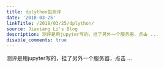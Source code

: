 ```yaml
---
title: dplython包测评
date: '2018-03-25'
linkTitle: /2018/03/25/dplython/
source: Jiaxiang Li's Blog
description: 测评是用jupyter写的，挂了另外一个服务器，点击 ...
disable_comments: true
---
```

测评是用jupyter写的，挂了另外一个服务器，点击 ...